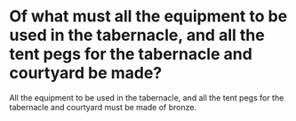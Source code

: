 # Of what must all the equipment to be used in the tabernacle, and all the tent pegs for the tabernacle and courtyard be made?

All the equipment to be used in the tabernacle, and all the tent pegs for the tabernacle and courtyard must be made of bronze.

